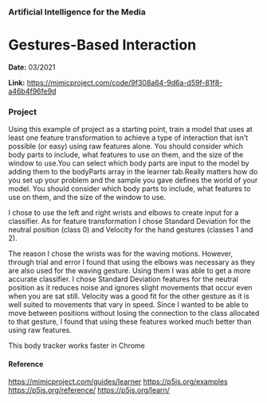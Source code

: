 ### Artificial Intelligence for the Media
# Gestures-Based Interaction


**Date:**  03/2021

**Link:** https://mimicproject.com/code/9f308a64-9d6a-d59f-81f8-a46b4f96fe9d


### Project
Using this example of project as a starting point, train a model that uses at least one feature transformation to achieve a type of interaction that isn’t possible (or easy) using raw features alone. You should consider which body parts to include, what features to use on them, and the size of the window to use.You can select which body parts are input to the model by adding them to the bodyParts array in the learner tab.Really matters how do you set up your problem and the sample you gave defines the world of your model.
You should consider which body parts to include, what features to use on them, and the size of the window to use.

I chose to use the left and right wrists and elbows to create input for a classifier. As for feature transformation I chose Standard Deviation for the neutral position (class 0) and Velocity for the hand gestures (classes 1 and 2).

The reason I chose the wrists was for the waving motions. However, through trial and error I found that using the elbows was necessary as they are also used for the waving gesture. Using them I was able to get a more accurate classifier. I chose Standard Deviation features for the neutral position as it reduces noise and ignores slight movements that occur even when you are sat still. Velocity was a good fit for the other gesture as it is well suited to movements that vary in speed. Since I wanted to be able to move between positions without losing the connection to the class allocated to that gesture, I found that using these features worked much better than using raw features.


This body tracker works faster in Chrome

#### Reference

https://mimicproject.com/guides/learner
https://p5js.org/examples
https://p5js.org/reference/
https://p5js.org/learn/
